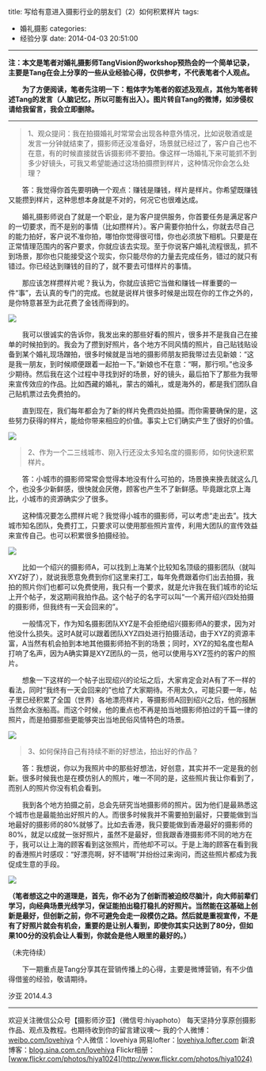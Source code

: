 title: 写给有意进入摄影行业的朋友们（2）如何积累样片
tags:
  - 婚礼摄影
categories:
  - 经验分享
date: 2014-04-03 20:51:00
---
**注：本文是笔者对婚礼摄影师TangVision的workshop预热会的一个简单记录，主要是Tang在会上分享的一些从业经验心得，仅供参考，不代表笔者个人观点。**

　　**为了方便阅读，笔者先注明一下：粗体字为笔者的叙述及观点，其他为笔者转述Tang的发言（人脑记忆，所以可能有出入）。图片转自Tang的微博，如涉侵权请给我留言，我会立即删除。**
  
  ------------------------
  
> 1、观众提问：我在拍摄婚礼时常常会出现各种意外情况，比如说敬酒或是发言一分钟就结束了，摄影师还没准备好，场景就已经过了，客户自己也不在意，有的时候直接就告诉摄影师不要拍。像这样一场婚礼下来可能抓不到多少好镜头，可我又希望能通过这场拍摄攒到样片，这种情况你会怎么处理？

　　答：我觉得你首先要明确一个观点：赚钱是赚钱，样片是样片。你希望既赚钱又能攒到样片，这种思想本身就是不对的，何况它也很难达成。

　　婚礼摄影师说白了就是一个职业，是为客户提供服务，你首要任务是满足客户的一切要求，而不是别的事情（比如攒样片）。客户需要你拍什么，你就去尽自己的能力拍好，客户说不准你拍，哪怕你觉得很可惜，你也必须放下相机。只要是在正常情理范围内的客户要求，你就应该去实现。至于你说客户婚礼流程很乱，抓不到场景，那你也只能接受这个现实，你只能尽你的力量去完成任务，错过的就只有错过。你已经达到赚钱的目的了，就不要去可惜样片的事情。

　　那应该怎样攒样片呢？我认为，你就应该把它当做和赚钱一样重要的一件“事”，去认真的专门的完成。也就是说样片很多时候是出现在你的工作之外的，是你特意甚至为此花费了金钱而得到的。

![](http://mmbiz.qpic.cn/mmbiz/xBmfrfspdrzGK80LI71zeoystBpWRWu4KQkcZ4Y9PIDdcDl1A3cEvyYqtPqn4uJu2xuHtjiaFL576egmmwKibd0A/0)

　　我可以很诚实的告诉你，我发出来的那些好看的照片，很多并不是我自己在接单的时候拍到的。我会为了攒到好照片，各个地方不同风情的照片，自己贴钱贴设备到某个婚礼现场蹭拍，很多时候就是当地的摄影师朋友把我带过去见新娘：“这是我一朋友，到时候顺便跟着一起拍一下。”新娘也不在意：“啊，那行呗。”也没多少期待。然后我在这个过程中寻找到好的场景，好的镜头，最后拍下了那些为我带来宣传效应的作品。比如西藏的婚礼，蒙古的婚礼，或是海外的，都是我们团队自己贴机票过去免费拍的。

　　直到现在，我们每年都会为了新的样片免费四处拍摄。而你需要确保的是，这些努力获得的样片，能给你带来相应的价值。事实上它们确实产生了很好的价值。

![](http://mmbiz.qpic.cn/mmbiz/xBmfrfspdrzGK80LI71zeoystBpWRWu4G3Y6YZ0uqZFwXQzh6ywPlVicqI7o6AlXNNzKIyPTcTsyevqZdNbg7Og/0)

>2、作为一个二三线城市、刚入行还没太多知名度的摄影师，如何快速积累样片。

　　答：小城市的摄影师常常会觉得本地没有什么可拍的，场景换来换去就这么几个，也没多少新鲜感，很快就会厌倦，顾客也产生不了新鲜感。毕竟跟北京上海比，小城市的资源确实少了很多。

　　这种情况要怎么攒样片呢？我觉得小城市的摄影师，可以考虑“走出去”。找大城市知名团队，免费打工，只要求可以使用那些照片宣传，利用大团队的宣传效益来宣传自己。也可以积累很多拍摄经验。

![](http://mmbiz.qpic.cn/mmbiz/xBmfrfspdrzGK80LI71zeoystBpWRWu4IJkibrPow3Czicvk3ZnHNe64esuXlWjxiaRTrHlMiamLBRlXSiagXGr4B4A/0)

　　比如一个绍兴的摄影师A，可以找到上海某个比较知名顶级的摄影团队（就叫XYZ好了），就说我愿意免费到你们这里来打工，每年免费跟着你们出去拍摄，我拍的照片你们也都可以免费使用，我只有一个要求，就是允许我在我们城市的论坛上开个帖子，发这期间我拍作品。这个帖子的名字可以叫“一个离开绍兴四处拍摄的摄影师，但我终有一天会回来的”。

　　一般情况下，作为知名摄影团队XYZ是不会拒绝绍兴摄影师A的要求，因为对他没什么损失。这时A就可以跟着团队XYZ四处进行拍摄活动，由于XYZ的资源丰富，A当然有机会拍到本地其他摄影师拍不到的场景；同时，XYZ的知名度也帮A打响了名声，因为A确实算是XYZ团队的一员，他可以使用与XYZ签约的客户的照片。

　　想象一下这样的一个帖子出现绍兴的论坛之后，大家肯定会对A有了不一样的看法，同时“我终有一天会回来的”也给了大家期待。不用太久，可能只要一年，帖子里已经积累了全国（世界）各地漂亮样片，等摄影师A回到绍兴之后，他的报酬当然会水涨船高。而这个时候，他的重点也不再是拍当地摄影师拍过的千篇一律的照片，而是拍摄那些更能够突出当地民俗风情特色的场景。

![](http://mmbiz.qpic.cn/mmbiz/xBmfrfspdrzGK80LI71zeoystBpWRWu4PcXicAqEURiaXWykoZl80Aia5sjkiaSBM1h46JXnI3UY5aSU9qBAclnwGg/0)

>3、如何保持自己有持续不断的好想法，拍出好的作品？

　　答：我想说，你以为我照片中的那些好想法，好创意，其实并不一定是我的创新。很多时候我也是在模仿别人的照片，唯一不同的是，这些照片我让你看到了，而别人的照片你没有机会看到。

　　我到各个地方拍摄之前，总会先研究当地摄影师的照片。因为他们是最熟悉这个城市也是最能拍出好照片的人。而很多时候我并不需要拍到最好，只要能做到当地最好的摄影师的80%就够了。比如去香港，我只要能做到香港最好的摄影师的80%，就足以成就一张好照片，虽然不是最好，但我跟香港摄影师不同的地方在于，我可以让上海的顾客看到这张照片，而他却不可以。于是上海的顾客在看到我的香港照片时感叹：“好漂亮啊，好不错啊”并纷纷过来询问，而这些照片都成为我促成生意的手段。

![](http://mmbiz.qpic.cn/mmbiz/xBmfrfspdrzGK80LI71zeoystBpWRWu487hcaXSqkLnia0fjYEpZ2LJ59ocYTmrfyfZurTSekABJkwr6g29cD2w/0)

**（笔者想这之中的道理是，首先，你不必为了创新而被迫绞尽脑汁，向大师前辈们学习，向经典场景光线学习，保证能拍出稳打稳扎的好照片。当然能在这基础上创新是最好，但创新之前，你不可避免会走一段模仿之路。然后就是重视宣传，不是有了好照片就会有机会，重要的是让别人看到，即使你其实只达到了80分，但如果100分的没机会让人看到，你就会是他人眼里的最好的。）**



（未完待续）

　　下一期重点是Tang分享其在营销传播上的心得，主要是微博营销，有不少值得借鉴的经验，敬请期待。
　　

汐亚
2014.4.3

---------------
欢迎关注微信公众号【摄影师汐亚】（微信号:hiyaphoto）
每天坚持分享原创摄影作品、观点及教程。也期待收到你的留言建议噢～
我的个人微博：[weibo.com/lovehiya](http://weibo.com/lovehiya)
个人微信：lovehiya
网易lofter：[lovehiya.lofter.com](http://lovehiya.lofter.com)
新浪博客：[blog.sina.com.cn/lovehiya](http://blog.sina.com.cn/lovehiya)
Flickr相册：[www.flickr.com/photos/hiya1024](http://www.flickr.com/photos/hiya1024)